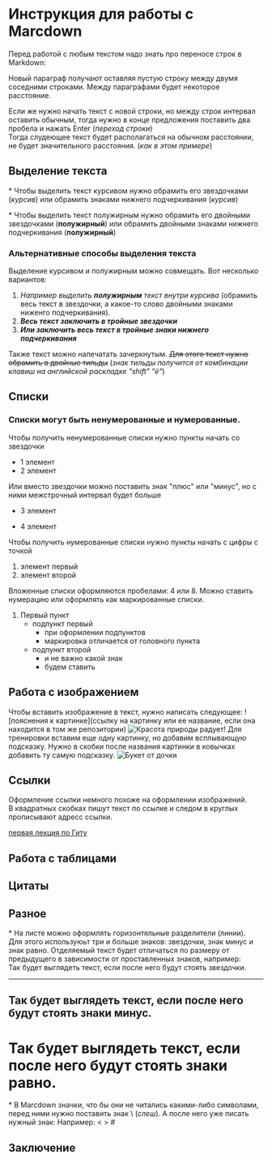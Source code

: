 # Инструкция для работы с Marcdown
Перед работой с любым текстом надо знать про переносе строк в Markdown:

Новый параграф получают оставляя пустую строку между двумя соседними строками. Между параграфами будет некоторое расстояние.

Если же нужно начать текст с новой строки, но между строк интервал оставить обычным, тогда нужно в конце предложения поставить два пробела и нажать Enter (*переход строки*)  
Тогда слудеющее текст будет располагаться на обычном расстоянии, не будет значительного расстояния. (*как в этом примере*)

## Выделение текста
\* Чтобы выделить текст курсивом нужно обрамить его звездочками (*курсив*) или обрамить знаками нижнего подчеркивания (_курсив_)

\* Чтобы выделить текст полужирным нужно обрамить его двойными звездочками (**полужирный**) или обрамить двойными знаками нижнего подчеркивания (__полужирный__)

### Альтернативные способы выделения текста

Выделение курсивом и полужирным можно совмещать. Вот несколько вариантов:

1. *Например выделить __полужирным__ текст внутри курсива* (обрамить весь текст в звездочки, а какое-то слово двойными знаками ниженго подчеркивания).
2. ***Весь текст заключить в тройные звездочки***
3. ___Или заключить весь текст в тройные знаки нижнего подчеркивания___

Также текст можно напечатать зачеркнутым. ~~Для этого текст нужно обрамить в двойные тильды~~ (*знак тильды получится от комбинации клавиш на английской раскладке "shift" "ё"*)

## Списки
### Списки могут быть ненумерованные и нумерованные.

Чтобы получить ненумерованные списки нужно пункты начать со звездочки
* 1 элемент
* 2 элемент

Или вместо звездочки можно поставить знак "плюс" или "минус", но с ними межстрочный интервал будет больше
+ 3 элемент
- 4 элемент

Чтобы получить нумерованные списки нужно пункты начать с цифры с  точкой
1. элемент первый
2. элемент второй

Вложенные списки оформляются пробелами: 4 или 8. Можно ставить нумерацию или оформлять как маркированные списки.
1. Первый пункт
    * подпункт первый
        + при оформлении подпунктов
        + маркировка отличается от головного пункта
    * подпункт второй 
        - и не важно какой знак
        * будем ставить

## Работа с изображением
Чтобы вставить изображение в текст, нужно написать следующее: \![пояснения к картинке](ссылку на картинку или ее название, если она находится в том же репозитории)
![Красота природы радует!](veranda.jpg)
Для тренировки вставим еще одну картинку, но добавим всплывающую подсказку. Нужно в скобки после названия картинки в ковычках добавить ту самую подсказку.
![Букет от дочки](bucet.jpg "на день рождения")

## Ссылки
Оформление ссылки немного похоже на оформлении изображений.  
В квадратных скобках пишут текст по ссылке и следом в круглых прописывают адресс ссылки.

[первая лекция по Гиту](https://drive.google.com/file/d/1nNwjqcFmmGmc2yziW1nw9LT8clWiY4iy/view?usp=drive_link)

## Работа с таблицами

## Цитаты

## Разное
\*   На листе можно оформлять горизонтяльные разделители (линии).  
Для этого используюьт три и больше знаков: звездочки, знак минус и знак равно. Отделяемый текст будет отличаться по размеру от предыдущего в зависимости от проставленных знаков, например:  
Так будет выглядеть текст, если после него будут стоять звездочки.
****
Так будет выглядеть текст, если после него будут стоять знаки минус.
----
Так будет выглядеть текст, если после него будут стоять знаки равно.
====
 
\* В Marcdown значки, что бы они не читались какими-либо символами, перед ними нужно поставить знак \ (*слеш*). А после него уже писать нужный знак:
Например: \<   \>   \#

## Заключение
